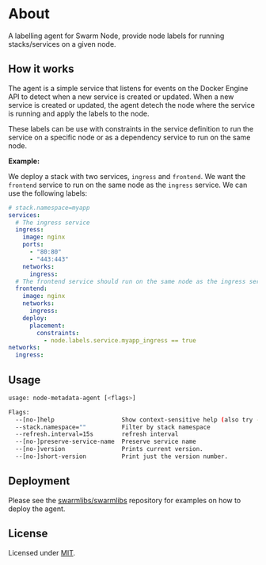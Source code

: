# About

A labelling agent for Swarm Node, provide node labels for running stacks/services on a given node.

## How it works

The agent is a simple service that listens for events on the Docker Engine API to detect when a new service is created or updated. When a new service is created or updated, the agent detech the node where the service is running and apply the labels to the node.

These labels can be use with constraints in the service definition to run the service on a specific node or as a dependency service to run on the same node.

**Example:**

We deploy a stack with two services, `ingress` and `frontend`. We want the `frontend` service to run on the same node as the `ingress` service. We can use the following labels:

```yaml
# stack.namespace=myapp
services:
  # The ingress service
  ingress:
    image: nginx
    ports:
      - "80:80"
      - "443:443"
    networks:
      ingress:
  # The frontend service should run on the same node as the ingress service
  frontend:
    image: nginx
    networks:
      ingress:
    deploy:
      placement:
        constraints:
          - node.labels.service.myapp_ingress == true
networks:
  ingress:
```

## Usage

```sh
usage: node-metadata-agent [<flags>]

Flags:
  --[no-]help                   Show context-sensitive help (also try --help-long and --help-man).
  --stack.namespace=""          Filter by stack namespace
  --refresh.interval=15s        refresh interval
  --[no-]preserve-service-name  Preserve service name
  --[no-]version                Prints current version.
  --[no-]short-version          Print just the version number.
```

## Deployment

Please see the [swarmlibs/swarmlibs](https://github.com/swarmlibs/swarmlibs) repository for examples on how to deploy the agent.

## License

Licensed under [MIT](./LICENSE).
